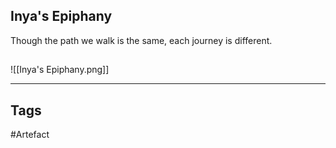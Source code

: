 ## Inya's Epiphany
Though the path we walk is the same,
each journey is different.
## 
![[Inya's Epiphany.png]]

---
## Tags
#Artefact
